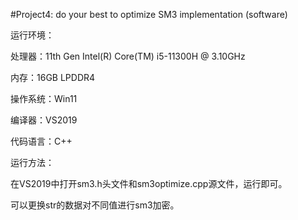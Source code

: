 #Project4: do your best to optimize SM3 implementation (software)

运行环境：

处理器：11th Gen Intel(R) Core(TM) i5-11300H @ 3.10GHz

内存：16GB LPDDR4

操作系统：Win11

编译器：VS2019

代码语言：C++

运行方法：

在VS2019中打开sm3.h头文件和sm3optimize.cpp源文件，运行即可。

可以更换str的数据对不同值进行sm3加密。
